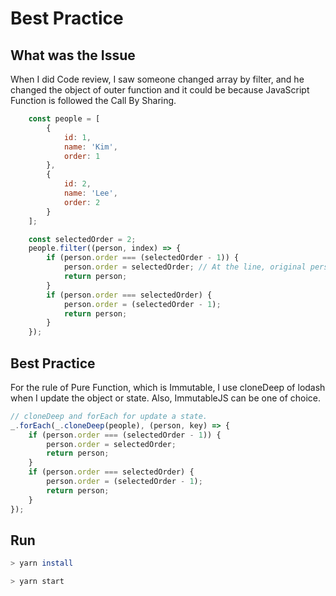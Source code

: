 # Best Practice

## What was the Issue 
When I did Code review, I saw someone changed array by filter,
and he changed the object of outer function and it could be because JavaScript Function is followed the Call By Sharing.
``` javascript
    const people = [
        {
            id: 1,
            name: 'Kim',
            order: 1
        },
        {
            id: 2,
            name: 'Lee',
            order: 2
        }
    ];

    const selectedOrder = 2;
    people.filter((person, index) => {
        if (person.order === (selectedOrder - 1)) {
            person.order = selectedOrder; // At the line, original person is changed because JavaScript is Call By Sharing.
            return person;
        }
        if (person.order === selectedOrder) {
            person.order = (selectedOrder - 1);
            return person;
        }
    });
```

## Best Practice
For the rule of Pure Function, which is Immutable, I use cloneDeep of lodash when I update the object or state. Also, ImmutableJS can be one of choice.
``` javascript
// cloneDeep and forEach for update a state.
_.forEach(_.cloneDeep(people), (person, key) => { 
    if (person.order === (selectedOrder - 1)) {
        person.order = selectedOrder;
        return person;
    }
    if (person.order === selectedOrder) {
        person.order = (selectedOrder - 1);
        return person;
    }
});
```


## Run
``` bash
> yarn install

> yarn start
```